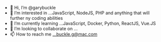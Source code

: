 - 👋 Hi, I’m @garybuckle
- 👀 I’m interested in ...JavaScript, NodeJS, PHP and anything that will further ny coding abilities
- 🌱 I’m currently learning ...JavaScript, Docker, Python, ReactJS, Vue.JS
- 💞️ I’m looking to collaborate on ...
- 📫 How to reach me ...buckle.g@mac.com

<!---
garybuckle/garybuckle is a ✨ special ✨ repository because its `README.md` (this file) appears on your GitHub profile.
You can click the Preview link to take a look at your changes.
--->
